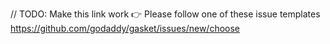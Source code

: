 // TODO: Make this link work
👉 Please follow one of these issue templates https://github.com/godaddy/gasket/issues/new/choose
